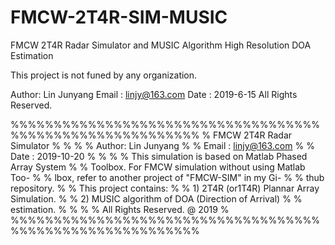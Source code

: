# FMCW-2T4R-SIM-MUSIC
FMCW 2T4R Radar Simulator and MUSIC Algorithm High Resolution DOA Estimation


This project is not funed by any organization.

Author: Lin Junyang
Email : linjy@163.com
Date : 2019-6-15
All Rights Reserved.

%%%%%%%%%%%%%%%%%%%%%%%%%%%%%%%%%%%%%%%%%%%%%%%%%%%%%%%%%%
%                FMCW 2T4R Radar Simulator               %
%                                                        %
% Author: Lin Junyang                                    %
% Email : linjy@163.com                                  %
% Date  : 2019-10-20                                     %
%                                                        %
% This simulation is based on Matlab Phased Array System %
% Toolbox. For FMCW simulation without using Matlab Too- %
% lbox, refer to another project of "FMCW-SIM" in my Gi- %
% thub repository.                                       %
% This project contains:                                 %
%    1) 2T4R (or1T4R) Plannar Array Simulation.          %
%    2) MUSIC algorithm of DOA (Direction of Arrival)    %
%       estimation.                                      %
%                                                        %
% All Rights Reserved. @ 2019                            %
%%%%%%%%%%%%%%%%%%%%%%%%%%%%%%%%%%%%%%%%%%%%%%%%%%%%%%%%%%
